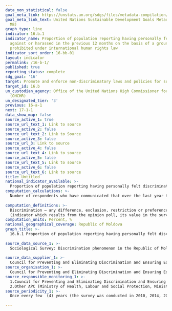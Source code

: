 ```yaml
---
data_non_statistical: false
goal_meta_link: https://unstats.un.org/sdgs/files/metadata-compilation/Metadata-Goal-10.pdf
goal_meta_link_text: United Nations Sustainable Development Goals Metadata (PDF 4.0
  MB)
graph_type: line
indicator: 16.b.1
indicator_name: Proportion of population reporting having personally felt discriminated
  against or harassed in the previous 12 months on the basis of a ground of discrimination
  prohibited under international human rights law
indicator_sort_order: 16-bb-01
layout: indicator
permalink: /16-b-1/
published: true
reporting_status: complete
sdg_goal: '16'
target: Promote and enforce non-discriminatory laws and policies for sustainable development
target_id: 16.b
un_custodian_agency: Office of the United Nations High Commissioner for Human Rights
  (OHCHR)
un_designated_tier: '3'
previous: 16-a-1
next: 17-1-1
data_show_map: false
source_active_1: true
source_url_text_1: Link to source
source_active_2: false
source_url_text_2: Link to Source
source_active_3: false
source_url_3: Link to source
source_active_4: false
source_url_text_4: Link to source
source_active_5: false
source_url_text_5: Link to source
source_active_6: false
source_url_text_6: Link to source
title: Untitled
national_indicator_available: >-
  Proportion of population reporting having personally felt discriminated against or harassed in the previous 12 months on the basis of a ground of discrimination prohibited under international human rights law
computation_calculations: >-
  Number of respondents who have communicated that over the last year they have felt that they were treated differently/discriminated or harassed based on a ground prohibited by the international law on human rights, out of the total number of respondents participating in the survey *100<br> 
  
computation_definitions: >-
  Discrimination – any difference, exclusion, restriction or preference in rights or freedoms of a person or a group of persons, as well as supporting a discriminatory behaviour based on real criteria, stipulated on the present law or based on alleged criteria; Harassment – any unwished behaviour which leads to creating an intimidating, hostile, degrading, humiliating or offending environment, having as a purpose or effect injured dignity of a person based on the criteria stipulated in the Law on Ensuring Equality No. 121 dated 25.05.2012.<br> 
  (indicator which results from the opinion poll, its value in the surveys 2010 = 24%, 2014 = 19.5% , 2018 - 26%) 
computation_units: Percent, %
national_geographical_coverage: Republic of Moldova
graph_title: >-
  16.b.1 Proportion of population reporting having personally felt discriminated against or harassed in the previous 12 months on the basis of a ground of discrimination prohibited under international human rights law <br> 
  
source_data_source_1: >-
  Sociological Survey: Discrimination phenomenon in the Republic of Moldova (Concept  discussed by the Council for Preventing and Eliminating Discrimination and Ensuring Equality (CPEDAE)<br> 
  
source_data_supplier_1: >-
  Council for Preventing and Eliminating Discrimination and Ensuring Equality
source_organisation_1: >-
  Council for Preventing and Eliminating Discrimination and Ensuring Equality
source_responsible_monitoring_1: >-
  1.Council for Preventing and Eliminating Discrimination and Ensuring Equality<br> 
  2.Other APC (Ministry of Health, Labour and Social Protection, Ministry of Internal Affairs, Ministry of Justice)
source_periodicity_1: >-
  Once every few  (4) years (the survey was conducted in 2010, 2014, 2018)<br> 
  
---
```

